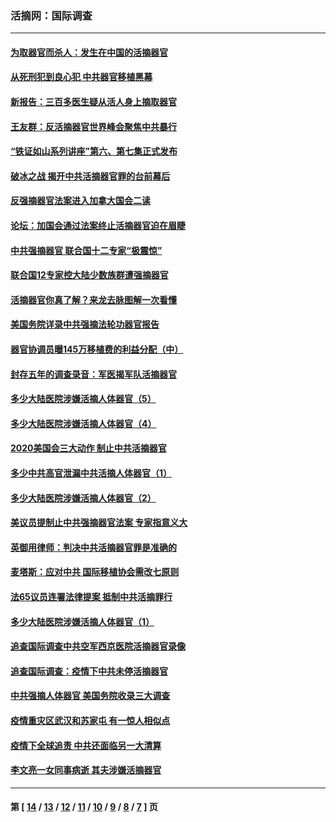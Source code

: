 ### 活摘网：国际调查
---
#### [为取器官而杀人：发生在中国的活摘器官](../../pages/nf5947/n13794731.md?10010430) 
#### [从死刑犯到良心犯 中共器官移植黑幕](../../pages/nf5947/n13764669.md?10010430) 
#### [新报告：三百多医生疑从活人身上摘取器官](../../pages/nf5947/n13703044.md?10010430) 
#### [王友群：反活摘器官世界峰会聚焦中共暴行](../../pages/nf5947/n13250738.md?10010430) 
#### [“铁证如山系列讲座”第六、第七集正式发布](../../pages/nf5947/n13106287.md?10010430) 
#### [破冰之战 揭开中共活摘器官罪的台前幕后](../../pages/nf5947/n13082457.md?10010430) 
#### [反强摘器官法案进入加拿大国会二读](../../pages/nf5947/n13033450.md?10010430) 
#### [论坛：加国会通过法案终止活摘器官迫在眉睫](../../pages/nf5947/n13029839.md?10010430) 
#### [中共强摘器官 联合国十二专家“极震惊”](../../pages/nf5947/n13024313.md?10010430) 
#### [联合国12专家控大陆少数族群遭强摘器官](../../pages/nf5947/n13023877.md?10010430) 
#### [活摘器官你真了解？来龙去脉图解一次看懂](../../pages/nf5947/n13013820.md?10010430) 
#### [美国务院详录中共强摘法轮功器官报告](../../pages/nf5947/n12944519.md?10010430) 
#### [器官协调员曝145万移植费的利益分配（中）](../../pages/nf5947/n12894547.md?10010430) 
#### [封存五年的调查录音：军医揭军队活摘器官](../../pages/nf5947/n12798692.md?10010430) 
#### [多少大陆医院涉嫌活摘人体器官（5）](../../pages/nf5947/n12768383.md?10010430) 
#### [多少大陆医院涉嫌活摘人体器官（4）](../../pages/nf5947/n12664434.md?10010430) 
#### [2020美国会三大动作 制止中共活摘器官](../../pages/nf5947/n12682004.md?10010430) 
#### [多少中共高官泄漏中共活摘人体器官（1）](../../pages/nf5947/n12671234.md?10010430) 
#### [多少大陆医院涉嫌活摘人体器官（2）](../../pages/nf5947/n12655589.md?10010430) 
#### [美议员提制止中共强摘器官法案 专家指意义大](../../pages/nf5947/n12630561.md?10010430) 
#### [英御用律师：判决中共活摘器官罪是准确的](../../pages/nf5947/n12580740.md?10010430) 
#### [麦塔斯：应对中共 国际移植协会需改七原则](../../pages/nf5947/n12514711.md?10010430) 
#### [法65议员连署法律提案 抵制中共活摘罪行](../../pages/nf5947/n12437047.md?10010430) 
#### [多少大陆医院涉嫌活摘人体器官（1）](../../pages/nf5947/n12414284.md?10010430) 
#### [追查国际调查中共空军西京医院活摘器官录像](../../pages/nf5947/n12348837.md?10010430) 
#### [追查国际调查：疫情下中共未停活摘器官](../../pages/nf5947/n12273415.md?10010430) 
#### [中共强摘人体器官 美国务院收录三大调查](../../pages/nf5947/n12181488.md?10010430) 
#### [疫情重灾区武汉和苏家屯 有一惊人相似点](../../pages/nf5947/n12150824.md?10010430) 
#### [疫情下全球追责 中共还面临另一大清算](../../pages/nf5947/n12070397.md?10010430) 
#### [李文亮一女同事病逝 其夫涉嫌活摘器官](../../pages/nf5947/n11957882.md?10010430) 

---
#### 第 [ [14](./14.md?10010430) / [13](./13.md?10010430) / [12](./12.md?10010430) / [11](./11.md?10010430) / [10](./10.md?10010430) / [9](./9.md?10010430) / [8](./8.md?10010430) / [7](./7.md?10010430) ] 页
